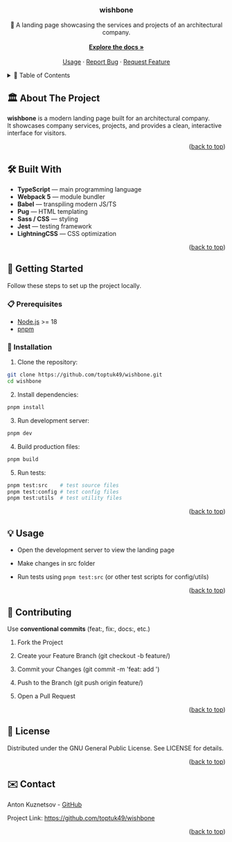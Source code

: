 <a id="readme-top"></a>

<!-- PROJECT LOGO -->
<br />
<div align="center">
  <h3 align="center">wishbone</h3>

  <p align="center">
    🏡 A landing page showcasing the services and projects of an architectural company.
    <br />
    <br />
    <a href="#about-the-project"><strong>Explore the docs »</strong></a>
    <br />
    <br />
    <a href="#usage">Usage</a>
    ·
    <a href="https://github.com/toptuk49/wishbone/issues">Report Bug</a>
    ·
    <a href="https://github.com/toptuk49/wishbone/issues">Request Feature</a>
  </p>
</div>

<!-- TABLE OF CONTENTS -->
<details>
  <summary>📖 Table of Contents</summary>
  <ol>
    <li><a href="#about-the-project">🏛 About The Project</a></li>
    <li><a href="#built-with">🛠 Built With</a></li>
    <li>
      <a href="#getting-started">🚀 Getting Started</a>
      <ul>
        <li><a href="#prerequisites">📋 Prerequisites</a></li>
        <li><a href="#installation">💾 Installation</a></li>
      </ul>
    </li>
    <li><a href="#usage">💡 Usage</a></li>
    <li><a href="#contributing">🤝 Contributing</a></li>
    <li><a href="#license">📄 License</a></li>
    <li><a href="#contact">✉️ Contact</a></li>
  </ol>
</details>

<!-- ABOUT THE PROJECT -->

## 🏛 About The Project

**wishbone** is a modern landing page built for an architectural company.  
It showcases company services, projects, and provides a clean, interactive interface for visitors.

<p align="right">(<a href="#readme-top">back to top</a>)</p>

<!-- BUILT WITH -->

## 🛠 Built With

- **TypeScript** — main programming language
- **Webpack 5** — module bundler
- **Babel** — transpiling modern JS/TS
- **Pug** — HTML templating
- **Sass / CSS** — styling
- **Jest** — testing framework
- **LightningCSS** — CSS optimization

<p align="right">(<a href="#readme-top">back to top</a>)</p>

<!-- GETTING STARTED -->

## 🚀 Getting Started

Follow these steps to set up the project locally.

### 📋 Prerequisites

- [Node.js](https://nodejs.org/) >= 18
- [pnpm](https://pnpm.io/)

### 💾 Installation

1. Clone the repository:

```sh
git clone https://github.com/toptuk49/wishbone.git
cd wishbone
```

2. Install dependencies:

```sh
pnpm install
```

3. Run development server:

```sh
pnpm dev
```

4. Build production files:

```sh
pnpm build
```

5. Run tests:

```sh
pnpm test:src    # test source files
pnpm test:config # test config files
pnpm test:utils  # test utility files
```

<p align="right">(<a href="#readme-top">back to top</a>)</p>

<!-- USAGE -->

## 💡 Usage

- Open the development server to view the landing page

- Make changes in src folder

- Run tests using `pnpm test:src` (or other test scripts for config/utils)

<p align="right">(<a href="#readme-top">back to top</a>)</p>

<!-- CONTRIBUTING -->

## 🤝 Contributing

Use **conventional commits** (feat:, fix:, docs:, etc.)

1. Fork the Project

2. Create your Feature Branch (git checkout -b feature/<feature-name>)

3. Commit your Changes (git commit -m 'feat: add <feature-name>')

4. Push to the Branch (git push origin feature/<feature-name>)

5. Open a Pull Request

<p align="right">(<a href="#readme-top">back to top</a>)</p>

<!-- LICENSE -->

## 📄 License

Distributed under the GNU General Public License. See LICENSE for details.

<p align="right">(<a href="#readme-top">back to top</a>)</p>

<!-- CONTACT -->

## ✉️ Contact

Anton Kuznetsov - [GitHub](https://github.com/toptuk49)

Project Link: https://github.com/toptuk49/wishbone

<p align="right">(<a href="#readme-top">back to top</a>)</p>
